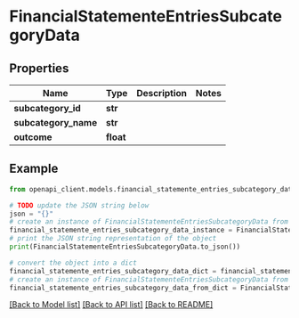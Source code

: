 # FinancialStatementeEntriesSubcategoryData


## Properties

Name | Type | Description | Notes
------------ | ------------- | ------------- | -------------
**subcategory_id** | **str** |  | 
**subcategory_name** | **str** |  | 
**outcome** | **float** |  | 

## Example

```python
from openapi_client.models.financial_statemente_entries_subcategory_data import FinancialStatementeEntriesSubcategoryData

# TODO update the JSON string below
json = "{}"
# create an instance of FinancialStatementeEntriesSubcategoryData from a JSON string
financial_statemente_entries_subcategory_data_instance = FinancialStatementeEntriesSubcategoryData.from_json(json)
# print the JSON string representation of the object
print(FinancialStatementeEntriesSubcategoryData.to_json())

# convert the object into a dict
financial_statemente_entries_subcategory_data_dict = financial_statemente_entries_subcategory_data_instance.to_dict()
# create an instance of FinancialStatementeEntriesSubcategoryData from a dict
financial_statemente_entries_subcategory_data_from_dict = FinancialStatementeEntriesSubcategoryData.from_dict(financial_statemente_entries_subcategory_data_dict)
```
[[Back to Model list]](../README.md#documentation-for-models) [[Back to API list]](../README.md#documentation-for-api-endpoints) [[Back to README]](../README.md)


